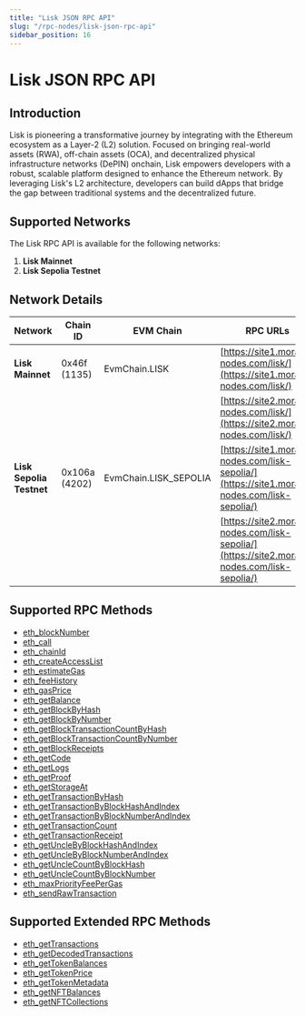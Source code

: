 ```yaml
---
title: "Lisk JSON RPC API"
slug: "/rpc-nodes/lisk-json-rpc-api"
sidebar_position: 16
---
```


# Lisk JSON RPC API

## Introduction

Lisk is pioneering a transformative journey by integrating with the Ethereum ecosystem as a Layer-2 (L2) solution. Focused on bringing real-world assets (RWA), off-chain assets (OCA), and decentralized physical infrastructure networks (DePIN) onchain, Lisk empowers developers with a robust, scalable platform designed to enhance the Ethereum network. By leveraging Lisk's L2 architecture, developers can build dApps that bridge the gap between traditional systems and the decentralized future.

## Supported Networks

The Lisk RPC API is available for the following networks:

1. **Lisk Mainnet**
2. **Lisk Sepolia Testnet**

## Network Details

| Network                  | Chain ID      | EVM Chain             | RPC URLs                                                                                       |
| ------------------------ | ------------- | --------------------- | ---------------------------------------------------------------------------------------------- |
| **Lisk Mainnet**         | 0x46f (1135)  | EvmChain.LISK         | [https://site1.moralis-nodes.com/lisk/](https://site1.moralis-nodes.com/lisk/)                 |
|                          |               |                       | [https://site2.moralis-nodes.com/lisk/](https://site2.moralis-nodes.com/lisk/)                 |
| **Lisk Sepolia Testnet** | 0x106a (4202) | EvmChain.LISK_SEPOLIA | [https://site1.moralis-nodes.com/lisk-sepolia/](https://site1.moralis-nodes.com/lisk-sepolia/) |
|                          |               |                       | [https://site2.moralis-nodes.com/lisk-sepolia/](https://site2.moralis-nodes.com/lisk-sepolia/) |

## Supported RPC Methods

- [eth_blockNumber](/rpc-nodes/reference/eth_blockNumber)
- [eth_call](/rpc-nodes/reference/eth_call)
- [eth_chainId](/rpc-nodes/reference/eth_chainId)
- [eth_createAccessList](/rpc-nodes/reference/eth_createAccessList)
- [eth_estimateGas](/rpc-nodes/reference/eth_estimateGas)
- [eth_feeHistory](/rpc-nodes/reference/eth_feeHistory)
- [eth_gasPrice](/rpc-nodes/reference/eth_gasPrice)
- [eth_getBalance](/rpc-nodes/reference/eth_getBalance)
- [eth_getBlockByHash](/rpc-nodes/reference/eth_getBlockByHash)
- [eth_getBlockByNumber](/rpc-nodes/reference/eth_getBlockByNumber)
- [eth_getBlockTransactionCountByHash](/rpc-nodes/reference/eth_getBlockTransactionCountByHash)
- [eth_getBlockTransactionCountByNumber](/rpc-nodes/reference/eth_getBlockTransactionCountByNumber)
- [eth_getBlockReceipts](/rpc-nodes/reference/eth_getBlockReceipts)
- [eth_getCode](/rpc-nodes/reference/eth_getCode)
- [eth_getLogs](/rpc-nodes/reference/eth_getLogs)
- [eth_getProof](/rpc-nodes/reference/eth_getProof)
- [eth_getStorageAt](/rpc-nodes/reference/eth_getStorageAt)
- [eth_getTransactionByHash](/rpc-nodes/reference/eth_getTransactionByHash)
- [eth_getTransactionByBlockHashAndIndex](/rpc-nodes/reference/eth_getTransactionByBlockHashAndIndex)
- [eth_getTransactionByBlockNumberAndIndex](/rpc-nodes/reference/eth_getTransactionByBlockNumberAndIndex)
- [eth_getTransactionCount](/rpc-nodes/reference/eth_getTransactionCount)
- [eth_getTransactionReceipt](/rpc-nodes/reference/eth_getTransactionReceipt)
- [eth_getUncleByBlockHashAndIndex](/rpc-nodes/reference/eth_getUncleByBlockHashAndIndex)
- [eth_getUncleByBlockNumberAndIndex](/rpc-nodes/reference/eth_getUncleByBlockNumberAndIndex)
- [eth_getUncleCountByBlockHash](/rpc-nodes/reference/eth_getUncleCountByBlockHash)
- [eth_getUncleCountByBlockNumber](/rpc-nodes/reference/eth_getUncleCountByBlockNumber)
- [eth_maxPriorityFeePerGas](/rpc-nodes/reference/eth_maxPriorityFeePerGas)
- [eth_sendRawTransaction](/rpc-nodes/reference/eth_sendRawTransaction)

## Supported Extended RPC Methods

- [eth_getTransactions](/rpc-nodes/reference/extended-rpc/eth_getTransactions)
- [eth_getDecodedTransactions](/rpc-nodes/reference/extended-rpc/eth_getDecodedTransactions)
- [eth_getTokenBalances](/rpc-nodes/reference/extended-rpc/eth_getTokenBalances)
- [eth_getTokenPrice](/rpc-nodes/reference/extended-rpc/eth_getTokenPrice)
- [eth_getTokenMetadata](/rpc-nodes/reference/extended-rpc/eth_getTokenMetadata)
- [eth_getNFTBalances](/rpc-nodes/reference/extended-rpc/eth_getNFTBalances)
- [eth_getNFTCollections](/rpc-nodes/reference/extended-rpc/eth_getNFTCollections)
